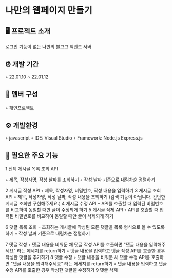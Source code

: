 # 나만의 웹페이지 만들기

## 🖥️ 프로젝트 소개

로그인 기능이 없는 나만의 블고그 백엔드 서버

## ⏰ 개발 기간

◦ 22.01.10 ~ 22.01.12

## 🤼 멤버 구성

◦ 개인프로젝트

## ⚙️ 개발환경

◦ javascript
◦ IDE: Visual Studio
◦ Framework: Node.js Express.js

## 🔌 필요한 주요 기능

1 전체 게시글 목록 조회 API

◦ 제목, 작성자명, 작성 날짜를 조회하기
◦ 작성 날짜 기준으로 내림차순 정렬하기

2 게시글 작성 API
◦ 제목, 작성자명, 비밀번호, 작성 내용을 입력하기
3 게시글 조회 API
◦ 제목, 작성자명, 작성 날짜, 작성 내용을 조회하기 (검색 기능이 아닙니다. 간단한 게시글 조회만 구현해주세요.)
4 게시글 수정 API
◦ API를 호출할 때 입력된 비밀번호를 비교하여 동일할 때만 글이 수정되게 하기
5 게시글 삭제 API
◦ API를 호출할 때 입력된 비밀번호를 비교하여 동일할 때만 글이 삭제되게 하기

6 댓글 목록 조회
◦ 조회하는 게시글에 작성된 모든 댓글을 목록 형식으로 볼 수 있도록 하기
◦ 작성 날짜 기준으로 내림차순 정렬하기

7 댓글 작성
◦ 댓글 내용을 비워둔 채 댓글 작성 API를 호출하면 "댓글 내용을 입력해주세요" 라는 메세지를 return하기
◦ 댓글 내용을 입력하고 댓글 작성 API를 호출한 경우 작성한 댓글을 추가하기
8 댓글 수정
◦ 댓글 내용을 비워둔 채 댓글 수정 API를 호출하면 "댓글 내용을 입력해주세요" 라는 메세지를 return하기
◦ 댓글 내용을 입력하고 댓글 수정 API를 호출한 경우 작성한 댓글을 수정하기
9 댓글 삭제

